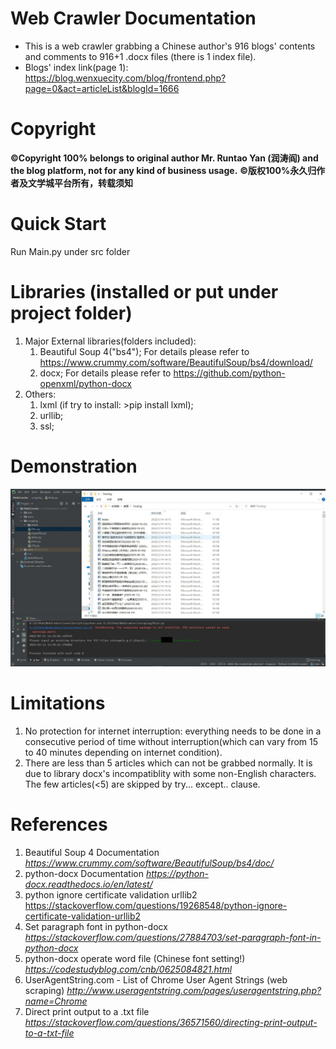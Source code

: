 # Web Crawler Documentation
* This is a web crawler grabbing a Chinese author's 916 blogs' contents and comments to 916+1 .docx files (there is 1 index file).
* Blogs' index link(page 1): https://blog.wenxuecity.com/blog/frontend.php?page=0&act=articleList&blogId=1666

# Copyright
**©Copyright 100% belongs to original author Mr. Runtao Yan (润涛阎) and the blog platform, not for any kind of business usage.**
**©版权100%永久归作者及文学城平台所有，转载须知**

# Quick Start
Run Main.py under src folder

# Libraries (installed or put under project folder)
1. Major External libraries(folders included): 
     1. Beautiful Soup 4("bs4"); For details please refer to https://www.crummy.com/software/BeautifulSoup/bs4/download/
     2. docx; For details please refer to https://github.com/python-openxml/python-docx
2. Others: 
     1. lxml (if try to install: >pip install lxml);
     2. urllib; 
     3. ssl; 

# Demonstration
![showcase](/demonstration.JPG)

# Limitations
1. No protection for internet interruption: everything needs to be done in a consecutive period of time without interruption(which can vary from 15 to 40 minutes depending on internet condition).
2. There are less than 5 articles which can not be grabbed normally. It is due to library docx's incompatiblity with some non-English characters. The few articles(<5) are skipped by try... except.. clause.

# References
1. Beautiful Soup 4 Documentation
*https://www.crummy.com/software/BeautifulSoup/bs4/doc/*
2. python-docx Documentation
*https://python-docx.readthedocs.io/en/latest/*
3. python ignore certificate validation urllib2
https://stackoverflow.com/questions/19268548/python-ignore-certificate-validation-urllib2
4. Set paragraph font in python-docx
*https://stackoverflow.com/questions/27884703/set-paragraph-font-in-python-docx*
5. python-docx operate word file (Chinese font setting!)
*https://codestudyblog.com/cnb/0625084821.html*
6. UserAgentString.com - List of Chrome User Agent Strings (web scraping)
*http://www.useragentstring.com/pages/useragentstring.php?name=Chrome*
7. Direct print output to a .txt file
*https://stackoverflow.com/questions/36571560/directing-print-output-to-a-txt-file*
